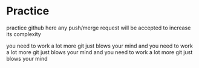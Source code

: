 # Practice
practice github here any push/merge request will be accepted to increase its complexity

you need to work a lot more git just blows your mind
and you need to work a lot more git just blows your mind
and you need to work a lot more git just blows your mind
